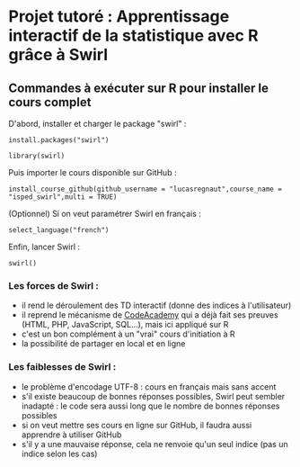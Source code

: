# Projet tutoré : Apprentissage interactif de la statistique avec R grâce à Swirl

## Commandes à exécuter sur R pour installer le cours complet

D'abord, installer et charger le package "swirl" :
```
install.packages("swirl")

library(swirl)
```

Puis importer le cours disponible sur GitHub :
```
install_course_github(github_username = "lucasregnaut",course_name = "isped_swirl",multi = TRUE)
```

(Optionnel) Si on veut paramétrer Swirl en français :
```
select_language("french")
```

Enfin, lancer Swirl :
```
swirl()
```


### Les forces de Swirl :
- il rend le déroulement des TD interactif (donne des indices à l'utilisateur)
- il reprend le mécanisme de [CodeAcademy](https://www.codecademy.com/fr) qui a déjà fait ses preuves (HTML, PHP, JavaScript, SQL...), mais ici appliqué sur R
- c'est un bon complément à un "vrai" cours d'initiation à R
- la possibilité de partager en local et en ligne

### Les faiblesses de Swirl :
- le problème d'encodage UTF-8 : cours en français mais sans accent
- s'il existe beaucoup de bonnes réponses possibles, Swirl peut sembler inadapté  : le code sera aussi long que le nombre de bonnes réponses possibles
- si on veut mettre ses cours en ligne sur GitHub, il faudra aussi apprendre à utiliser GitHub
- s'il y a une mauvaise réponse, cela ne renvoie qu'un seul indice (pas un indice selon les cas)
